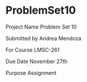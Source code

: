 # ProblemSet10
 
Project Name Problem Set 10

Submitted by Andrea Mendoza

For Course LMSC-261

Due Date November 27th

Purpose Assignment
